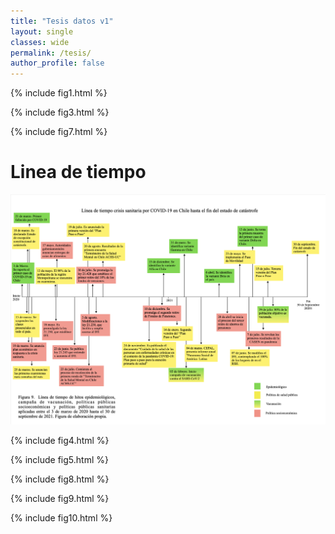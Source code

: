 ```yaml
---
title: "Tesis datos v1"
layout: single
classes: wide
permalink: /tesis/
author_profile: false
---
```

  
  
{% include fig1.html %}  

{% include fig3.html %}  

{% include fig7.html %}  
# Linea de tiempo  
  
![linea](/_includes/linea_tesis.png)  
  
    

{% include fig4.html %}  

{% include fig5.html %}  

{% include fig8.html %}  

{% include fig9.html %}  

{% include fig10.html %}  